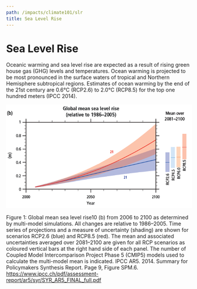 ```yaml
---
path: /impacts/climate101/slr
title: Sea Level Rise
---
```


# Sea Level Rise

Oceanic warming and sea level rise are expected as a result of rising green house gas (GHG) levels and temperatures. Ocean warming is projected to be most pronounced in the surface waters of tropical and Northern Hemisphere subtropical regions. Estimates of ocean warming by the end of the 21st century are 0.6°C (RCP2.6) to 2.0°C (RCP8.5) for the top one hundred meters (IPCC 2014).

![Sea level rise chart](sea-level-rise-chart.png)

<figcaption>Figure 1: Global mean sea level rise10 (b) from 2006 to 2100 as determined by multi-model simulations. All changes are relative to 1986–2005. Time series of projections and a measure of uncertainty (shading) are shown for scenarios RCP2.6 (blue) and RCP8.5 (red). The mean and associated uncertainties averaged over 2081–2100 are given for all RCP scenarios as coloured vertical bars at the right hand side of each panel. The number of Coupled Model Intercomparison Project Phase 5 (CMIP5) models used to calculate the multi-model mean is indicated. 
IPCC AR5. 2014. Summary for Policymakers Synthesis Report. Page 9, Figure SPM.6.
<a href="https://www.ipcc.ch/pdf/assessment-report/ar5/syr/SYR_AR5_FINAL_full.pdf"  target="_blank" rel="noopener noreferrer">https://www.ipcc.ch/pdf/assessment-report/ar5/syr/SYR_AR5_FINAL_full.pdf</a>
</figcaption>
